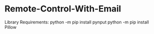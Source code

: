 # Remote-Control-With-Email
Library Requirements:
python -m pip install pynput
python -m pip install Pillow